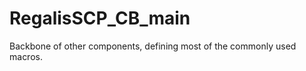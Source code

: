 RegalisSCP_CB_main
=======

Backbone of other components, defining most of the commonly used macros.